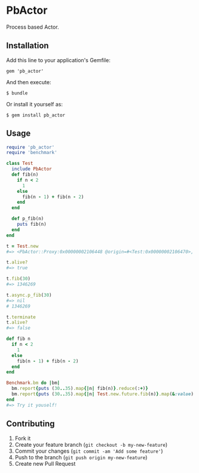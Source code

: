 # PbActor

Process based Actor.

## Installation

Add this line to your application's Gemfile:

    gem 'pb_actor'

And then execute:

    $ bundle

Or install it yourself as:

    $ gem install pb_actor

## Usage

```ruby
require 'pb_actor'
require 'benchmark'

class Test
  include PbActor
  def fib(n)
    if n < 2
      1
    else
      fib(n - 1) + fib(n - 2)
    end
  end

  def p_fib(n)
    puts fib(n)
  end
end

t = Test.new
#=> <PbActor::Proxy:0x00000002106448 @origin=#<Test:0x00000002106470>, @pid=23487, @rd=#<IO:fd 7>, @wr=#<IO:fd 10>>

t.alive?
#=> true

t.fib(30)
#=> 1346269

t.async.p_fib(30)
#=> nil
# 1346269

t.terminate
t.alive?
#=> false

def fib n
  if n < 2
    1
  else
    fib(n - 1) + fib(n - 2)
  end
end

Benchmark.bm do |bm|
  bm.report{puts (30..35).map{|n| fib(n)}.reduce(:+)}
  bm.report{puts (30..35).map{|n| Test.new.future.fib(n)}.map(&:value).reduce(:+)}
end
#=> Try it youself!
```

## Contributing

1. Fork it
2. Create your feature branch (`git checkout -b my-new-feature`)
3. Commit your changes (`git commit -am 'Add some feature'`)
4. Push to the branch (`git push origin my-new-feature`)
5. Create new Pull Request
